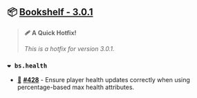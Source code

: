 ## 📦 [Bookshelf - 3.0.1](https://github.com/mcbookshelf/bookshelf/releases/tag/v3.0.1)

> **🩹 A Quick Hotfix!**
>
> *This is a hotfix for version 3.0.1.*


### `❤️ bs.health`

- <abbr title="Bug Fix">🐛</abbr> **[#428](https://github.com/mcbookshelf/bookshelf/pull/428)** - Ensure player health updates correctly when using percentage-based max health attributes.

